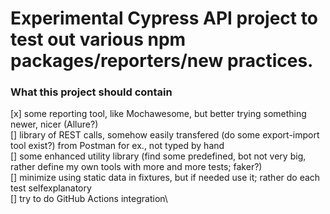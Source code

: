 # Experimental Cypress API project to test out various npm packages/reporters/new practices.

### What this project should contain

[x] some reporting tool, like Mochawesome, but better trying something newer, nicer (Allure?)\
[] library of REST calls, somehow easily transfered (do some export-import tool exist?) from Postman for ex., not typed by hand\
[] some enhanced utility library (find some predefined, bot not very big, rather define my own tools with more and more tests; faker?)\
[] minimize using static data in fixtures, but if needed use it; rather do each test selfexplanatory\
[] try to do GitHub Actions integration\
